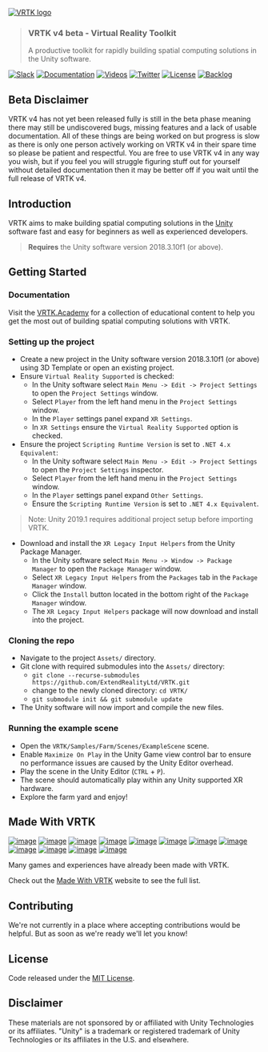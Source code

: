 [![VRTK logo][VRTK-Image]](#)

> ### VRTK v4 beta - Virtual Reality Toolkit
> A productive toolkit for rapidly building spatial computing solutions in the Unity software.

[![Slack][Slack-Badge]][Slack]
[![Documentation][Academy-Badge]][VRTK.Academy]
[![Videos][Videos-Badge]][Videos]
[![Twitter][Twitter-Badge]][Twitter]
[![License][License-Badge]][License]
[![Backlog][Backlog-Badge]][Backlog]

## Beta Disclaimer

VRTK v4 has not yet been released fully is still in the beta phase meaning there may still be undiscovered bugs, missing features and a lack of usable documentation. All of these things are being worked on but progress is slow as there is only one person actively working on VRTK v4 in their spare time so please be patient and respectful. You are free to use VRTK v4 in any way you wish, but if you feel you will struggle figuring stuff out for yourself without detailed documentation then it may be better off if you wait until the full release of VRTK v4. 

## Introduction

VRTK aims to make building spatial computing solutions in the [Unity] software fast and easy for beginners as well as experienced developers.

> **Requires** the Unity software version 2018.3.10f1 (or above).

## Getting Started

### Documentation

Visit the [VRTK.Academy] for a collection of educational content to help you get the most out of building spatial computing solutions with VRTK.

### Setting up the project

* Create a new project in the Unity software version 2018.3.10f1 (or above) using 3D Template or open an existing project.
* Ensure `Virtual Reality Supported` is checked:
  * In the Unity software select `Main Menu -> Edit -> Project Settings` to open the `Project Settings` window.
  * Select `Player` from the left hand menu in the `Project Settings` window.
  * In the `Player` settings panel expand `XR Settings`.
  * In `XR Settings` ensure the `Virtual Reality Supported` option is checked.
* Ensure the project `Scripting Runtime Version` is set to `.NET 4.x Equivalent`:
  * In the Unity software select `Main Menu -> Edit -> Project Settings` to open the `Project Settings` inspector.
  * Select `Player` from the left hand menu in the `Project Settings` window.
  * In the `Player` settings panel expand `Other Settings`.
  * Ensure the `Scripting Runtime Version` is set to `.NET 4.x Equivalent`.

> Note: Unity 2019.1 requires additional project setup before importing VRTK.

* Download and install the `XR Legacy Input Helpers` from the Unity Package Manager.
  * In the Unity software select `Main Menu -> Window -> Package Manager` to open the `Package Manager` window.
  * Select `XR Legacy Input Helpers` from the `Packages` tab in the `Package Manager` window.
  * Click the `Install` button located in the bottom right of the `Package Manager` window.
  * The `XR Legacy Input Helpers` package will now download and install into the project.

### Cloning the repo

* Navigate to the project `Assets/` directory.
* Git clone with required submodules into the `Assets/` directory:
  * `git clone --recurse-submodules https://github.com/ExtendRealityLtd/VRTK.git`
  * change to the newly cloned directory: `cd VRTK/`
  * `git submodule init && git submodule update`
* The Unity software will now import and compile the new files.

### Running the example scene

* Open the `VRTK/Samples/Farm/Scenes/ExampleScene` scene.
* Enable `Maximize On Play` in the Unity Game view control bar to ensure no performance issues are caused by the Unity Editor overhead.
* Play the scene in the Unity Editor (`CTRL` + `P`).
* The scene should automatically play within any Unity supported XR hardware.
* Explore the farm yard and enjoy!

## Made With VRTK

[![image](https://cloud.githubusercontent.com/assets/1029673/21553226/210e291a-cdff-11e6-8639-91a3dddb1555.png)](http://store.steampowered.com/app/489380) [![image](https://cloud.githubusercontent.com/assets/1029673/21553234/2d105e4a-cdff-11e6-95a2-7dfdf7519e17.png)](http://store.steampowered.com/app/488760) [![image](https://cloud.githubusercontent.com/assets/1029673/21553257/5c17bf30-cdff-11e6-98ab-a017bc5cd00d.png)](http://store.steampowered.com/app/494830) [![image](https://cloud.githubusercontent.com/assets/1029673/21553262/6d82afd2-cdff-11e6-8400-882989a6252c.png)](http://store.steampowered.com/app/391640) [![image](https://cloud.githubusercontent.com/assets/1029673/21553270/7b8808f2-cdff-11e6-9adb-1e20fe557ae0.png)](http://store.steampowered.com/app/525680) [![image](https://cloud.githubusercontent.com/assets/1029673/21553293/9eef3e32-cdff-11e6-8dc7-f4a3866ac386.png)](http://store.steampowered.com/app/550360) [![image](https://user-images.githubusercontent.com/1029673/27344044-dc29bb78-55dc-11e7-80b6-a1524cb3ca14.png)](http://store.steampowered.com/app/584850) [![image](https://cloud.githubusercontent.com/assets/1029673/21553649/53ded8d8-ce01-11e6-8314-d33a873db745.png)](http://store.steampowered.com/app/510410) [![image](https://cloud.githubusercontent.com/assets/1029673/21553655/63e21e0c-ce01-11e6-90b0-477b14af993f.png)](http://store.steampowered.com/app/499760) [![image](https://cloud.githubusercontent.com/assets/1029673/21553665/713938ce-ce01-11e6-84f3-40db254292f1.png)](http://store.steampowered.com/app/548560) [![image](https://cloud.githubusercontent.com/assets/1029673/21553680/908ae95c-ce01-11e6-989f-68c38160d528.png)](http://store.steampowered.com/app/511370) [![image](https://cloud.githubusercontent.com/assets/1029673/21553683/a0afb84e-ce01-11e6-9450-aaca567f7fc8.png)](http://store.steampowered.com/app/472720)

Many games and experiences have already been made with VRTK.

Check out the [Made With VRTK] website to see the full list.

## Contributing

We're not currently in a place where accepting contributions would be helpful. But as soon as we're ready we'll let you know!

## License

Code released under the [MIT License][License].

## Disclaimer

These materials are not sponsored by or affiliated with Unity Technologies or its affiliates. "Unity" is a trademark or registered trademark of Unity Technologies or its affiliates in the U.S. and elsewhere.

[VRTK-Image]: https://user-images.githubusercontent.com/1029673/40060519-bb122e8c-584e-11e8-8402-ca168b327671.png
[Unity]: https://unity3d.com/
[Made With VRTK]: https://www.vrtk.io/madewith.html
[License]: LICENSE.md

[Slack-Badge]: https://img.shields.io/badge/slack-chat-E24663.svg
[Academy-Badge]: https://img.shields.io/badge/vrtk-academy-3484C6.svg
[Videos-Badge]: https://img.shields.io/badge/youtube-channel-e52d27.svg
[Twitter-Badge]: https://img.shields.io/twitter/follow/vr_toolkit.svg?style=flat&label=twitter
[Backlog-Badge]: https://img.shields.io/badge/project-backlog-78bdf2.svg
[License-Badge]: https://img.shields.io/github/license/ExtendRealityLtd/VRTK.svg

[Slack]: http://invite.vrtk.io
[VRTK.Academy]: https://academy.vrtk.io
[Videos]: http://videos.vrtk.io
[Twitter]: https://twitter.com/VR_Toolkit
[Backlog]: http://tracker.vrtk.io
